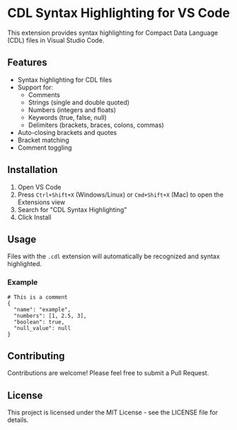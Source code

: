 # CDL Syntax Highlighting for VS Code

This extension provides syntax highlighting for Compact Data Language (CDL) files in Visual Studio Code.

## Features

- Syntax highlighting for CDL files
- Support for:
  - Comments
  - Strings (single and double quoted)
  - Numbers (integers and floats)
  - Keywords (true, false, null)
  - Delimiters (brackets, braces, colons, commas)
- Auto-closing brackets and quotes
- Bracket matching
- Comment toggling

## Installation

1. Open VS Code
2. Press `Ctrl+Shift+X` (Windows/Linux) or `Cmd+Shift+X` (Mac) to open the Extensions view
3. Search for "CDL Syntax Highlighting"
4. Click Install

## Usage

Files with the `.cdl` extension will automatically be recognized and syntax highlighted.

### Example

```cdl
# This is a comment
{
  "name": "example",
  "numbers": [1, 2.5, 3],
  "boolean": true,
  "null_value": null
}
```

## Contributing

Contributions are welcome! Please feel free to submit a Pull Request.

## License

This project is licensed under the MIT License - see the LICENSE file for details. 